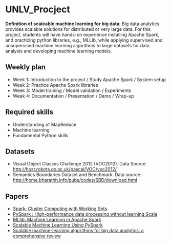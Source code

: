 # UNLV_Procject

**Definition of scaleable machine learning for big data**: Big data analytics provides scalable solutions for distributed or very large data. For this project, students will have hands-on experience installing Apache Spark, and practicing python libraries, e.g., MLLib, while applying supervised and unsupervised machine learning algorithms to large datasets for data analysis and developing machine learning models.

## Weekly plan 
- Week 1: Introduction to the project / Study Apache Spark / System setup
- Week 2: Practice Apache Spark libraries
- Week 3: Model training / Model validation / Experiments
- Week 4: Documentation / Presentation / Demo / Wrap-up

## Required skills
- Understanding of MapReduce
- Machine learning
- Fundamental Python skills

## Datasets
- Visual Object Classes Challenge 2012 (VOC2012). Data Source: http://host.robots.ox.ac.uk/pascal/VOC/voc2012/
- Semantics Boundaries Dataset and Benchmark. Data source: http://home.bharathh.info/pubs/codes/SBD/download.html

## Papers

- [Spark: Cluster Computing with Working Sets](https://www.usenix.org/legacy/event/hotcloud10/tech/full_papers/Zaharia.pdf)
- [PySpark : High-performance data processing without learning Scala](https://www.ibm.com/downloads/cas/DVRQZYOE)
- [MLlib: Machine Learning in Apache Spark](https://www.jmlr.org/papers/volume17/15-237/15-237.pdf)
- [Scalable Machine Learning Using PySpark](https://ieeexplore.ieee.org/document/9842696)
- [Scalable machine-learning algorithms for big data analytics: a comprehensive review](https://wires.onlinelibrary.wiley.com/doi/epdf/10.1002/widm.1194)
  
